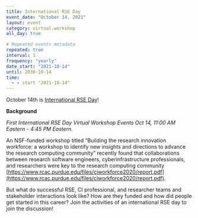 ```yaml
---
title: International RSE Day
event_date: "October 14, 2021"
layout: event
category: virtual-workshop
all_day: true

# Repeated events metadata
repeated: true
interval: 1
frequency: "yearly"
date_start: "2021-10-14"
until: 2030-10-14
time:
  - - start "2021-10-14"
---
```


October 14th is [International RSE Day](https://researchsoftware.org/council/intl-rse-day.html)!

**Background**

_First International RSE Day Virtual Workshop Events Oct 14, 11:00 AM Eastern - 4:45 PM Eastern._

An NSF-funded workshop titled “Building the research innovation workforce: a workshop
to identify new insights and directions to advance the research computing community” recently found that collaborations between research software engineers, cyberinfrastructure professionals, and researchers were key to the research computing community [https://www.rcac.purdue.edu/files/ciworkforce2020/report.pdf](https://www.rcac.purdue.edu/files/ciworkforce2020/report.pdf). 

But what do successful RSE, CI professional, and researcher teams and stakeholder interactions look like? How are they funded and how did people get started in this career? Join the activities of an international RSE day to join the discussion!
